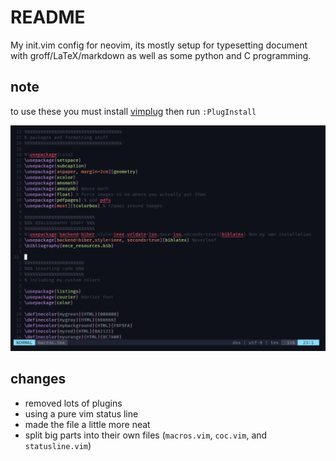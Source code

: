 # README

My init.vim config for neovim, its mostly setup for typesetting document with groff/LaTeX/markdown as well as some python and C programming.

## note

to use these you must install [vimplug](https://github.com/junegunn/vim-plug) then run ``:PlugInstall``

![screenshot](image.png)

## changes

- removed lots of plugins
- using a pure vim status line
- made the file a little more neat
- split big parts into their own files (``macros.vim``, ``coc.vim``, and ``statusline.vim``)

